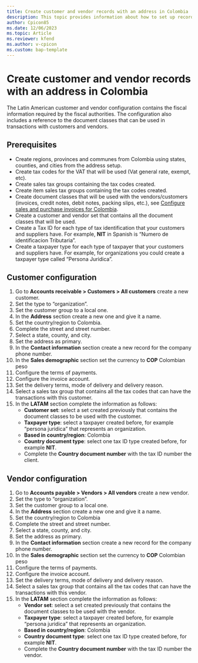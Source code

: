 ```yaml
---
title: Create customer and vendor records with an address in Colombia
description: This topic provides information about how to set up records for customers and vendors located in Colombia. 
author: Cpicon85
ms.date: 12/06/2023
ms.topic: Article
ms.reviewer: kfend
ms.author: v-cpicon
ms.custom: bap-template
---
```


# Create customer and vendor records with an address in Colombia

The Latin American customer and vendor configuration contains the fiscal information required by the fiscal authorities. The configuration also includes a reference to the document classes that can be used in transactions with customers and vendors.
## Prerequisites

* Create regions, provinces and communes from Colombia using states, counties, and cities from the address setup.
* Create tax codes for the VAT that will be used (Vat general rate, exempt, etc).
* Create sales tax groups containing the tax codes created.
* Create item sales tax groups containing the tax codes created.
* Create document classes that will be used with the vendors/customers (invoices, credit notes, debit notes, packing slips, etc.), see [Configure sales and purchase invoices for Colombia](ltm-configure-invoices-Colombia.md).
* Create a customer and vendor set that contains all the document classes that will be used.
* Create a Tax ID for each type of tax identification that your customers and suppliers have. For example, **NIT** in Spanish is “Numero de identificacion Tributaria”.
* Create a taxpayer type for each type of taxpayer that your customers and suppliers have. For example, for organizations you could create a taxpayer type called “Persona Juridica”.

## Customer configuration

1. Go to **Accounts receivable > Customers > All customers** create a new customer.
2. Set the type to “organization”.
3. Set the customer group to a local one.
4. In the **Address** section create a new one and give it a name.
5. Set the country/region to Colombia.
6. Complete the street and street number.
7. Select a state, county, and city. 
8. Set the address as primary.
9. In the **Contact information** section create a new record for the company phone number. 
10. In the **Sales demographic** section set the currency to **COP** Colombian peso
11. Configure the terms of payments.
12. Configure the invoice account.
13. Set the delivery terms, mode of delivery and delivery reason.
14. Select a sales tax group that contains all the tax codes that can have the transactions with this customer.
15. In the **LATAM** section complete the information as follows:
      * **Customer set**: select a set created previously that contains the document classes to be used with the customer.
      * **Taxpayer type**: select a taxpayer created before, for example “persona juridica” that represents an organization.
    * **Based in country/region**: Colombia
    * **Country document type**: select one tax ID type created before, for example **NIT**.
    * Complete the **Country document number** with the tax ID number the client.

## Vendor configuration

1. Go to **Accounts payable > Vendors > All vendors** create a new vendor.
2. Set the type to “organization”.
3. Set the customer group to a local one.
4. In the **Address** section create a new one and give it a name.
5. Set the country/region to Colombia
6. Complete the street and street number.
7. Select a state, county, and city. 
8. Set the address as primary.
9. In the **Contact information** section create a new record for the company phone number. 
10. In the **Sales demographic** section set the currency to **COP** Colombian peso
11. Configure the terms of payments.
12. Configure the invoice account.
13. Set the delivery terms, mode of delivery and delivery reason.
14. Select a sales tax group that contains all the tax codes that can have the transactions with this vendor.
15. In the **LATAM** section complete the information as follows:
      * **Vendor set**: select a set created previously that contains the document classes to be used with the vendor.
      * **Taxpayer type**: select a taxpayer created before, for example “persona juridica” that represents an organization.
    * **Based in country/region**: Colombia
    * **Country document type**: select one tax ID type created before, for example **NIT**.
    * Complete the **Country document number** with the tax ID number the vendor.
